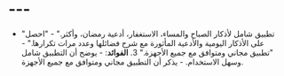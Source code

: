 # ---
- "تطبيق شامل لأذكار الصباح والمساء، الاستغفار، أدعية رمضان، وأكثر."    - "احصل على الأذكار اليومية والأدعية المأثورة مع شرح فضائلها وعدد مرات تكرارها."    - "تطبيق مجاني ومتوافق مع جميع الأجهزة."  3. **الفوائد**:    - يوضح أن التطبيق شامل وسهل الاستخدام.    - يذكر أن التطبيق مجاني ومتوافق مع جميع الأجهزة.
